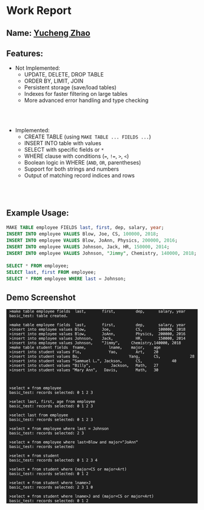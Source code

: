 # Work Report

## Name: <ins>Yucheng Zhao</ins>

## Features:

- Not Implemented:
  - UPDATE, DELETE, DROP TABLE
  - ORDER BY, LIMIT, JOIN
  - Persistent storage (save/load tables)
  - Indexes for faster filtering on large tables
  - More advanced error handling and type checking

<br><br>

- Implemented:
  - CREATE TABLE (using `MAKE TABLE ... FIELDS ...`)
  - INSERT INTO table with values
  - SELECT with specific fields or `*`
  - WHERE clause with conditions (`=`, `!=`, `>`, `<`)
  - Boolean logic in WHERE (`AND`, `OR`, parentheses)
  - Support for both strings and numbers
  - Output of matching record indices and rows

<br><br>

## Example Usage:

```sql
MAKE TABLE employee FIELDS last, first, dep, salary, year;
INSERT INTO employee VALUES Blow, Joe, CS, 100000, 2018;
INSERT INTO employee VALUES Blow, JoAnn, Physics, 200000, 2016;
INSERT INTO employee VALUES Johnson, Jack, HR, 150000, 2014;
INSERT INTO employee VALUES Johnson, "Jimmy", Chemistry, 140000, 2018;

SELECT * FROM employee;
SELECT last, first FROM employee;
SELECT * FROM employee WHERE last = Johnson;

```
## Demo Screenshot

<p align="center">
  <img src="sql_running.png" alt="SQL Running Demo" width="600"/>
</p>

